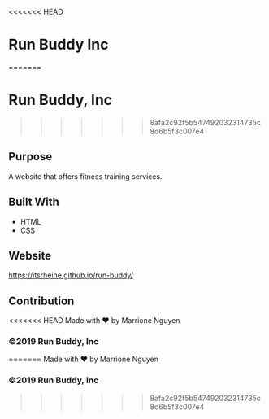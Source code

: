 <<<<<<< HEAD
# Run Buddy Inc
=======
# Run Buddy, Inc
>>>>>>> 8afa2c92f5b547492032314735c8d6b5f3c007e4

## Purpose
A website that offers fitness training services.

## Built With
* HTML
* CSS

## Website
https://itsrheine.github.io/run-buddy/

## Contribution
<<<<<<< HEAD
Made with ❤️ by Marrione Nguyen 

### ©️2019 Run Buddy, Inc 
=======
Made with ❤️ by Marrione Nguyen

### ©️2019 Run Buddy, Inc 
>>>>>>> 8afa2c92f5b547492032314735c8d6b5f3c007e4
